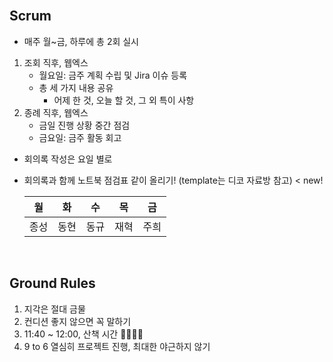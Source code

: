 <br/>

## Scrum

- 매주 월~금, 하루에 총 2회 실시

1. 조회 직후, 웹엑스
   - 월요일: 금주 계획 수립 및 Jira 이슈 등록
   - 총 세 가지 내용 공유 
     - 어제 한 것, 오늘 할 것, 그 외 특이 사항
2. 종례 직후, 웹엑스
   - 금일 진행 상황 중간 점검
   - 금요일: 금주 활동 회고



- 회의록 작성은 요일 별로 
- 회의록과 함께 노트북 점검표 같이 올리기! (template는 디코 자료방 참고) < new!

  | 월   | 화   | 수   | 목   | 금   |
  | ---- | ---- | ---- | ---- | ---- |
  | 종성 | 동현 | 동규 | 재혁 | 주희 |


<br/>


## Ground Rules

1.  지각은 절대 금물
2.  컨디션 좋지 않으면 꼭 말하기
3.  11:40 ~ 12:00, 산책 시간 🚶‍♀️🚶‍♂️
4.  9 to 6 열심히 프로젝트 진행, 최대한 야근하지 않기 

<br/>